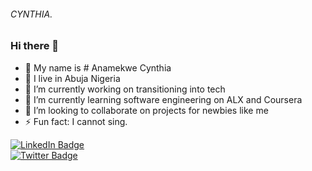 ###### CYNTHIA.

### Hi there 👋

- 🥰 My name is # Anamekwe Cynthia
- 🏡 I live in Abuja Nigeria
- 🔭 I’m currently working on transitioning into tech
- 🌱 I’m currently learning software engineering on ALX and Coursera
- 👯 I’m looking to collaborate on projects for newbies like me
- ⚡ Fun fact: I cannot sing.



<div id="badges">
  <a href="https://www.linkedin.com/in/anamekwe-cynthia/?lipi=urn%3Ali%3Apage%3Aprofile_common_profile_index%3B546ae7d4-01a7-4630-bf5b-420c342f3373">
    <img src="https://img.shields.io/badge/LinkedIn-blue?style=for-the-badge&logo=linkedin&logoColor=white" alt="LinkedIn Badge"/>
  </a>
  </br>
   <a href="https://twitter.com/iamphabulouzc">
    <img src="https://img.shields.io/badge/Twitter-blue?style=for-the-badge&logo=twitter&logoColor=white" alt="Twitter Badge"/>
  </a>
</div>
